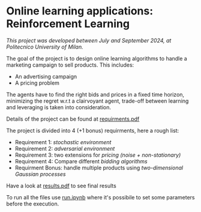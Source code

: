# Online learning applications: Reinforcement Learning 

*This project was developed between July and September 2024, at Politecnico University of Milan.* 

The goal of the project is to design online learning algorithms to handle a marketing campaign to sell products. This includes:
* An advertising campaign
* A pricing problem

The agents have to find the right bids and prices in a fixed time horizon, minimizing the regret w.r.t a clairvoyant agent, trade-off between learning and leveraging is taken into consideration.


Details of the project can be found at [requirments.pdf](https://github.com/lorenzofranze/auction-and-selling-campaign/blob/main/requirments.pdf)

The project is divided into 4 (+1 bonus) requirments, here a rough list:
* Requirement 1: *stochastic environment*
* Requirement 2: *adversarial environment*
* Requirement 3: two extensions for *pricing (noise + non-stationary)*
* Requirement 4: Compare different *bidding algorithms*
* Requirment Bonus: handle multiple products using *two-dimensional Gaussian processes*


Have a look at [results.pdf](https://github.com/lorenzofranze/auction-and-selling-campaign/blob/main/results.pdf) to see final results

To run all the files use [run.ipynb](https://github.com/lorenzofranze/auction-and-selling-campaign/blob/main/src/run.ipynb) where it's possibile to set some parameters before the execution.


  
